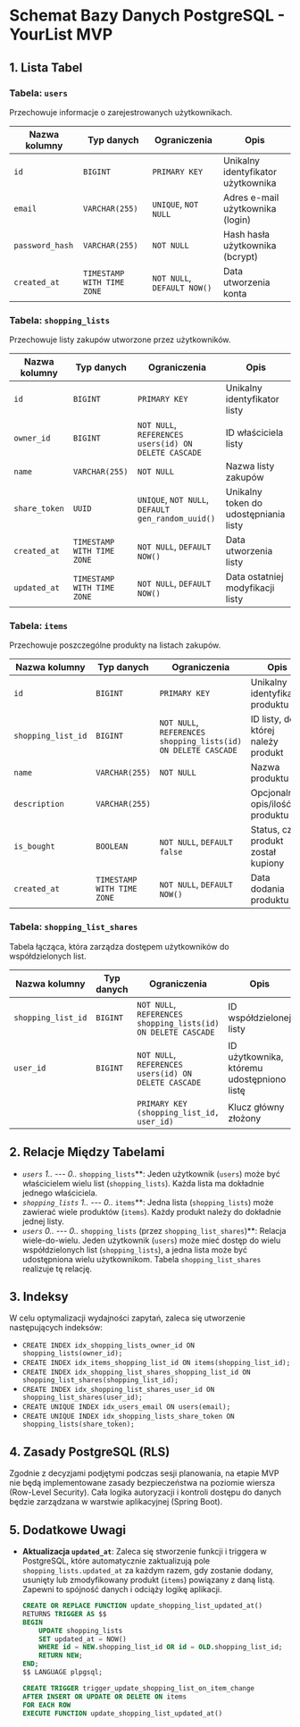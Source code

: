 # Schemat Bazy Danych PostgreSQL - YourList MVP

## 1. Lista Tabel

### Tabela: `users`
Przechowuje informacje o zarejestrowanych użytkownikach.

| Nazwa kolumny   | Typ danych                | Ograniczenia                               | Opis                               |
| --------------- |---------------------------| ------------------------------------------ | ---------------------------------- |
| `id`            | `BIGINT `                 | `PRIMARY KEY`                              | Unikalny identyfikator użytkownika |
| `email`         | `VARCHAR(255)`            | `UNIQUE`, `NOT NULL`                       | Adres e-mail użytkownika (login)   |
| `password_hash` | `VARCHAR(255)`            | `NOT NULL`                                 | Hash hasła użytkownika (bcrypt)    |
| `created_at`    | `TIMESTAMP WITH TIME ZONE` | `NOT NULL`, `DEFAULT NOW()`                | Data utworzenia konta              |

### Tabela: `shopping_lists`
Przechowuje listy zakupów utworzone przez użytkowników.

| Nazwa kolumny   | Typ danych                  | Ograniczenia                               | Opis                                                       |
| --------------- | --------------------------- | ------------------------------------------ | ---------------------------------------------------------- |
| `id`            | `BIGINT`                 | `PRIMARY KEY`                              | Unikalny identyfikator listy                               |
| `owner_id`      | `BIGINT`                    | `NOT NULL`, `REFERENCES users(id) ON DELETE CASCADE` | ID właściciela listy                                       |
| `name`          | `VARCHAR(255)`              | `NOT NULL`                                 | Nazwa listy zakupów                                        |
| `share_token`   | `UUID`                      | `UNIQUE`, `NOT NULL`, `DEFAULT gen_random_uuid()` | Unikalny token do udostępniania listy                      |
| `created_at`    | `TIMESTAMP WITH TIME ZONE`  | `NOT NULL`, `DEFAULT NOW()`                | Data utworzenia listy                                      |
| `updated_at`    | `TIMESTAMP WITH TIME ZONE`  | `NOT NULL`, `DEFAULT NOW()`                | Data ostatniej modyfikacji listy                           |

### Tabela: `items`
Przechowuje poszczególne produkty na listach zakupów.

| Nazwa kolumny      | Typ danych                  | Ograniczenia                               | Opis                               |
|--------------------| --------------------------- | ------------------------------------------ | ---------------------------------- |
| `id`               | `BIGINT`                 | `PRIMARY KEY`                              | Unikalny identyfikator produktu    |
| `shopping_list_id` | `BIGINT`                    | `NOT NULL`, `REFERENCES shopping_lists(id) ON DELETE CASCADE` | ID listy, do której należy produkt |
| `name`             | `VARCHAR(255)`              | `NOT NULL`                                 | Nazwa produktu                     |
| `description`      | `VARCHAR(255)`              |                                            | Opcjonalny opis/ilość produktu     |
| `is_bought`        | `BOOLEAN`                   | `NOT NULL`, `DEFAULT false`                | Status, czy produkt został kupiony |
| `created_at`       | `TIMESTAMP WITH TIME ZONE`  | `NOT NULL`, `DEFAULT NOW()`                | Data dodania produktu              |

### Tabela: `shopping_list_shares`
Tabela łącząca, która zarządza dostępem użytkowników do współdzielonych list.

| Nazwa kolumny      | Typ danych | Ograniczenia                               | Opis                                         |
|--------------------| ---------- | ------------------------------------------ | -------------------------------------------- |
| `shopping_list_id` | `BIGINT`   | `NOT NULL`, `REFERENCES shopping_lists(id) ON DELETE CASCADE` | ID współdzielonej listy                      |
| `user_id`          | `BIGINT`   | `NOT NULL`, `REFERENCES users(id) ON DELETE CASCADE` | ID użytkownika, któremu udostępniono listę |
|                    |            | `PRIMARY KEY (shopping_list_id, user_id)`           | Klucz główny złożony                         |

## 2. Relacje Między Tabelami

-   **`users` 1..* --- 0..* `shopping_lists`**: Jeden użytkownik (`users`) może być właścicielem wielu list (`shopping_lists`). Każda lista ma dokładnie jednego właściciela.
-   **`shopping_lists` 1..* --- 0..* `items`**: Jedna lista (`shopping_lists`) może zawierać wiele produktów (`items`). Każdy produkt należy do dokładnie jednej listy.
-   **`users` 0..* --- 0..* `shopping_lists` (przez `shopping_list_shares`)**: Relacja wiele-do-wielu. Jeden użytkownik (`users`) może mieć dostęp do wielu współdzielonych list (`shopping_lists`), a jedna lista może być udostępniona wielu użytkownikom. Tabela `shopping_list_shares` realizuje tę relację.

## 3. Indeksy

W celu optymalizacji wydajności zapytań, zaleca się utworzenie następujących indeksów:

-   `CREATE INDEX idx_shopping_lists_owner_id ON shopping_lists(owner_id);`
-   `CREATE INDEX idx_items_shopping_list_id ON items(shopping_list_id);`
-   `CREATE INDEX idx_shopping_list_shares_shopping_list_id ON shopping_list_shares(shopping_list_id);`
-   `CREATE INDEX idx_shopping_list_shares_user_id ON shopping_list_shares(user_id);`
-   `CREATE UNIQUE INDEX idx_users_email ON users(email);`
-   `CREATE UNIQUE INDEX idx_shopping_lists_share_token ON shopping_lists(share_token);`

## 4. Zasady PostgreSQL (RLS)

Zgodnie z decyzjami podjętymi podczas sesji planowania, na etapie MVP nie będą implementowane zasady bezpieczeństwa na poziomie wiersza (Row-Level Security). Cała logika autoryzacji i kontroli dostępu do danych będzie zarządzana w warstwie aplikacyjnej (Spring Boot).

## 5. Dodatkowe Uwagi

-   **Aktualizacja `updated_at`**: Zaleca się stworzenie funkcji i triggera w PostgreSQL, które automatycznie zaktualizują pole `shopping_lists.updated_at` za każdym razem, gdy zostanie dodany, usunięty lub zmodyfikowany produkt (`items`) powiązany z daną listą. Zapewni to spójność danych i odciąży logikę aplikacji.
    ```sql
    CREATE OR REPLACE FUNCTION update_shopping_list_updated_at()
    RETURNS TRIGGER AS $$
    BEGIN
        UPDATE shopping_lists
        SET updated_at = NOW()
        WHERE id = NEW.shopping_list_id OR id = OLD.shopping_list_id;
        RETURN NEW;
    END;
    $$ LANGUAGE plpgsql;

    CREATE TRIGGER trigger_update_shopping_list_on_item_change
    AFTER INSERT OR UPDATE OR DELETE ON items
    FOR EACH ROW
    EXECUTE FUNCTION update_shopping_list_updated_at()
    ```
